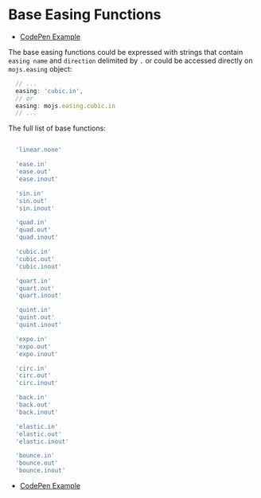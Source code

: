 # Base Easing Functions

- [CodePen Example](https://codepen.io/sol0mka/pen/qNraVV?editors=0010)

The base easing functions could be expressed with strings that contain `easing name` and `direction` delimited by `.` or could be accessed directly on `mojs.easing` object:

```javascript
  // ...
  easing: 'cubic.in',
  // or
  easing: mojs.easing.cubic.in
  // ...
```

The full list of base functions:

```javascript

  'linear.none'

  'ease.in'
  'ease.out'
  'ease.inout'

  'sin.in'
  'sin.out'
  'sin.inout'

  'quad.in'
  'quad.out'
  'quad.inout'

  'cubic.in'
  'cubic.out'
  'cubic.inout'

  'quart.in'
  'quart.out'
  'quart.inout'

  'quint.in'
  'quint.out'
  'quint.inout'

  'expo.in'
  'expo.out'
  'expo.inout'

  'circ.in'
  'circ.out'
  'circ.inout'

  'back.in'
  'back.out'
  'back.inout'

  'elastic.in'
  'elastic.out'
  'elastic.inout'

  'bounce.in'
  'bounce.out'
  'bounce.inout'

```

- [CodePen Example](https://codepen.io/sol0mka/pen/qNraVV?editors=0010)
